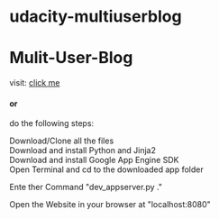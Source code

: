 # udacity-multiuserblog
<h1> Mulit-User-Blog </h1>

visit: <a href="http://www.flaskmusicblog.herokuapp.com">click me</a>

<h4>or</h4>

do the following steps:

Download/Clone all the files <br>
Download and install Python and Jinja2<br>
Download and install Google App Engine SDK<br>
Open Terminal and cd to the downloaded app folder<br>

Ente ther Command "dev_appserver.py ."<br>

Open the Website in your browser at "localhost:8080"<br>
